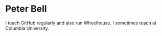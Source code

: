Peter Bell
==========

I teach GitHub regularly and also run Wheelhouse. I sometimes teach at Columbia University.
